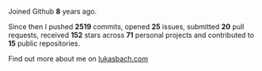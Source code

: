 Joined Github **8** years ago.

Since then I pushed **2519** commits, opened **25** issues, submitted **20** pull requests, received **152** stars across **71** personal projects and contributed to **15** public repositories.

Find out more about me on [lukasbach.com](https://lukasbach.com)
